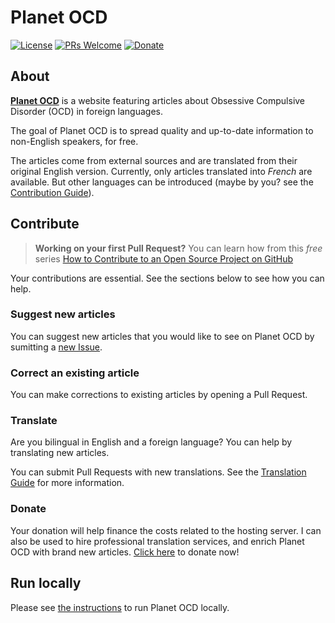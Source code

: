 Planet OCD
=======

[![License](https://img.shields.io/badge/license-MIT-blue.svg)](./LICENSE)
[![PRs Welcome](https://img.shields.io/badge/PRs-welcome-brightgreen.svg?style=flat-square)](http://makeapullrequest.com)
[![Donate](https://img.shields.io/badge/Paypal-Donate-green.svg?logo=paypal&style=flat)](https://www.paypal.com/cgi-bin/webscr?cmd=_s-xclick&hosted_button_id=23LG7JTZSCA54&source=url)

About
----------

[**Planet OCD**](https://planeteTOC.org/) is a website featuring articles about Obsessive Compulsive Disorder (OCD) in foreign languages. 

The goal of Planet OCD is to spread quality and up-to-date information to non-English speakers, for free. 

The articles come from external sources and are translated from their original English version. Currently, only articles translated into _French_ are available. But other languages can be introduced (maybe by you? see the [Contribution Guide](#contribute)).

Contribute
----------

> **Working on your first Pull Request?** You can learn how from this *free* series [How to Contribute to an Open Source Project on GitHub](https://egghead.io/series/how-to-contribute-to-an-open-source-project-on-github)

Your contributions are essential. See the sections below to see how you can help.

### Suggest new articles

You can suggest new articles that you would like to see on Planet OCD by sumitting a [new Issue](https://github.com/AurelienGasser/planetocd/issues).

### Correct an existing article

You can make corrections to existing articles by opening a Pull Request.

### Translate

Are you bilingual in English and a foreign language? You can help by translating new articles.

You can submit Pull Requests with new translations. See the [Translation Guide](./translation_guide.md) for more information.

### Donate

Your donation will help finance the costs related to the hosting server. I can also be used to hire professional translation services, and enrich Planet OCD with brand new articles. [Click here](https://www.paypal.com/cgi-bin/webscr?cmd=_s-xclick&hosted_button_id=23LG7JTZSCA54&source=url) to donate now!

Run locally
-----------

Please see [the instructions](./run_local.md) to run Planet OCD locally.
